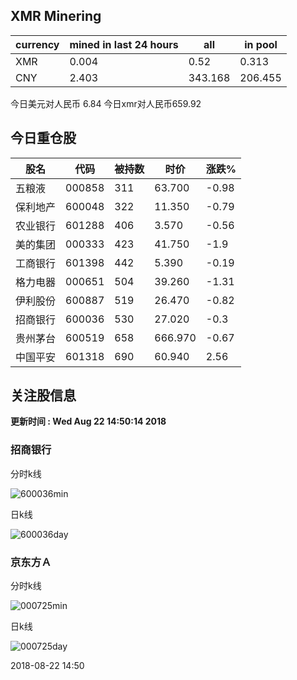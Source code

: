 ## XMR Minering

|currency|mined in last 24 hours|all|in pool|
|---|---|---|---|
|XMR|0.004|0.52|0.313|
|CNY|2.403|343.168|206.455|

今日美元对人民币 6.84	今日xmr对人民币659.92


## 今日重仓股 

|股名|代码|被持数|时价|涨跌%|
|---|---|---|---|---|
|五粮液|000858|311|63.700|-0.98|
|保利地产|600048|322|11.350|-0.79|
|农业银行|601288|406|3.570|-0.56|
|美的集团|000333|423|41.750|-1.9|
|工商银行|601398|442|5.390|-0.19|
|格力电器|000651|504|39.260|-1.31|
|伊利股份|600887|519|26.470|-0.82|
|招商银行|600036|530|27.020|-0.3|
|贵州茅台|600519|658|666.970|-0.67|
|中国平安|601318|690|60.940|2.56|

## 关注股信息
**更新时间 : Wed Aug 22 14:50:14 2018**
### 招商银行 
分时k线

![600036min](http://image.sinajs.cn/newchart/min/n/sh600036.gif)

日k线

![600036day](http://image.sinajs.cn/newchart/daily/n/sh600036.gif)

### 京东方Ａ 
分时k线

![000725min](http://image.sinajs.cn/newchart/min/n/sz000725.gif)

日k线

![000725day](http://image.sinajs.cn/newchart/daily/n/sz000725.gif)

2018-08-22 14:50